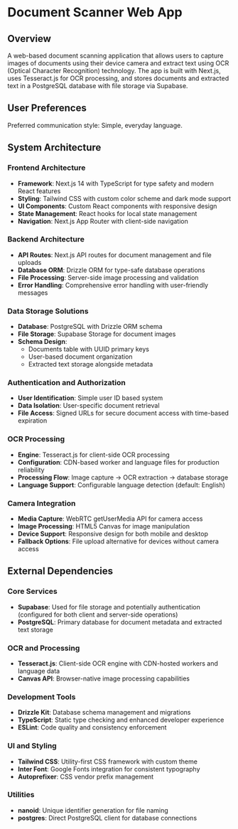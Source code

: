 # Document Scanner Web App

## Overview

A web-based document scanning application that allows users to capture images of documents using their device camera and extract text using OCR (Optical Character Recognition) technology. The app is built with Next.js, uses Tesseract.js for OCR processing, and stores documents and extracted text in a PostgreSQL database with file storage via Supabase.

## User Preferences

Preferred communication style: Simple, everyday language.

## System Architecture

### Frontend Architecture
- **Framework**: Next.js 14 with TypeScript for type safety and modern React features
- **Styling**: Tailwind CSS with custom color scheme and dark mode support
- **UI Components**: Custom React components with responsive design
- **State Management**: React hooks for local state management
- **Navigation**: Next.js App Router with client-side navigation

### Backend Architecture
- **API Routes**: Next.js API routes for document management and file uploads
- **Database ORM**: Drizzle ORM for type-safe database operations
- **File Processing**: Server-side image processing and validation
- **Error Handling**: Comprehensive error handling with user-friendly messages

### Data Storage Solutions
- **Database**: PostgreSQL with Drizzle ORM schema
- **File Storage**: Supabase Storage for document images
- **Schema Design**: 
  - Documents table with UUID primary keys
  - User-based document organization
  - Extracted text storage alongside metadata

### Authentication and Authorization
- **User Identification**: Simple user ID based system
- **Data Isolation**: User-specific document retrieval
- **File Access**: Signed URLs for secure document access with time-based expiration

### OCR Processing
- **Engine**: Tesseract.js for client-side OCR processing
- **Configuration**: CDN-based worker and language files for production reliability
- **Processing Flow**: Image capture → OCR extraction → database storage
- **Language Support**: Configurable language detection (default: English)

### Camera Integration
- **Media Capture**: WebRTC getUserMedia API for camera access
- **Image Processing**: HTML5 Canvas for image manipulation
- **Device Support**: Responsive design for both mobile and desktop
- **Fallback Options**: File upload alternative for devices without camera access

## External Dependencies

### Core Services
- **Supabase**: Used for file storage and potentially authentication (configured for both client and server-side operations)
- **PostgreSQL**: Primary database for document metadata and extracted text storage

### OCR and Processing
- **Tesseract.js**: Client-side OCR engine with CDN-hosted workers and language data
- **Canvas API**: Browser-native image processing capabilities

### Development Tools
- **Drizzle Kit**: Database schema management and migrations
- **TypeScript**: Static type checking and enhanced developer experience
- **ESLint**: Code quality and consistency enforcement

### UI and Styling
- **Tailwind CSS**: Utility-first CSS framework with custom theme
- **Inter Font**: Google Fonts integration for consistent typography
- **Autoprefixer**: CSS vendor prefix management

### Utilities
- **nanoid**: Unique identifier generation for file naming
- **postgres**: Direct PostgreSQL client for database connections